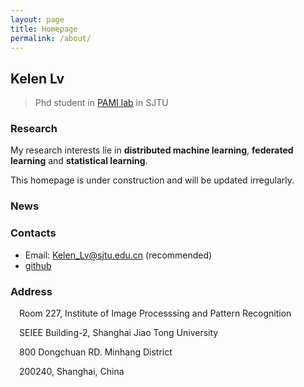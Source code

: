 ```yaml
---
layout: page
title: Homepage
permalink: /about/
---
```


## Kelen Lv
> Phd student in [PAMI lab](http://www.pami.sjtu.edu.cn/) in SJTU

### Research

My research interests lie in **distributed machine learning**, **federated learning** and **statistical learning**. 

This homepage is under construction and will be updated irregularly.

### News
  
### Contacts
- Email: <Kelen_Lv@sjtu.edu.cn> (recommended)
- [github](https://github.com/kelenlv)
  
### Address
 Room 227, Institute of Image Processsing and Pattern Recognition
 
 SEIEE Building-2, Shanghai Jiao Tong University
 
 800 Dongchuan RD. Minhang District
 
 200240, Shanghai, China
